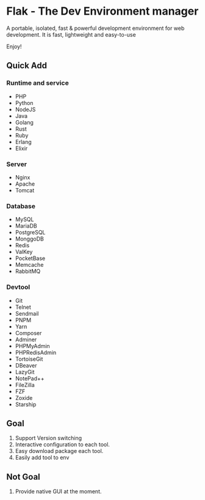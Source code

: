 # Flak - The Dev Environment manager

A portable, isolated, fast & powerful development environment for web development. It is fast, lightweight and easy-to-use

Enjoy!

## Quick Add

### Runtime and service

- PHP
- Python
- NodeJS
- Java
- Golang
- Rust
- Ruby
- Erlang
- Elixir

### Server

- Nginx
- Apache
- Tomcat

### Database

- MySQL
- MariaDB
- PostgreSQL
- MonggoDB
- Redis
- ValKey
- PocketBase
- Memcache
- RabbitMQ

### Devtool

- Git
- Telnet
- Sendmail
- PNPM
- Yarn
- Composer
- Adminer
- PHPMyAdmin
- PHPRedisAdmin
- TortoiseGit
- DBeaver
- LazyGit
- NotePad++
- FileZilla
- FZF
- Zoxide
- Starship

## Goal

1. Support Version switching
2. Interactive configuration to each tool.
3. Easy download package each tool.
4. Easily add tool to env

## Not Goal

1. Provide native GUI at the moment.
